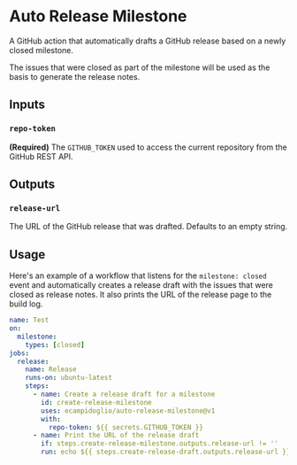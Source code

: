 # Auto Release Milestone

A GitHub action that automatically drafts a GitHub release based on a newly closed milestone.

The issues that were closed as part of the milestone will be used as the basis to generate the release notes.

## Inputs

### `repo-token`

**(Required)** The `GITHUB_TOKEN` used to access the current repository from the GitHub REST API.

## Outputs

### `release-url`

The URL of the GitHub release that was drafted. Defaults to an empty string.

## Usage

Here's an example of a workflow that listens for the `milestone: closed` event and automatically creates a release draft with the issues that were closed as release notes. It also prints the URL of the release page to the build log.

```yaml
name: Test
on:
  milestone:
    types: [closed]
jobs:
  release:
    name: Release
    runs-on: ubuntu-latest
    steps:
      - name: Create a release draft for a milestone
        id: create-release-milestone
        uses: ecampidoglio/auto-release-milestone@v1
        with:
          repo-token: ${{ secrets.GITHUB_TOKEN }}
      - name: Print the URL of the release draft
        if: steps.create-release-milestone.outputs.release-url != ''
        run: echo ${{ steps.create-release-draft.outputs.release-url }}
```
